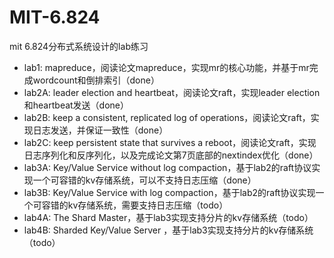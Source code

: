 # MIT-6.824
mit 6.824分布式系统设计的lab练习

- lab1: mapreduce，阅读论文mapreduce，实现mr的核心功能，并基于mr完成wordcount和倒排索引（done）
- lab2A: leader election and heartbeat，阅读论文raft，实现leader election和heartbeat发送（done）
- lab2B: keep a consistent, replicated log of operations，阅读论文raft，实现日志发送，并保证一致性（done）
- lab2C: keep persistent state that survives a reboot，阅读论文raft，实现日志序列化和反序列化，以及完成论文第7页底部的nextindex优化（done）
- lab3A: Key/Value Service without log compaction，基于lab2的raft协议实现一个可容错的kv存储系统，可以不支持日志压缩（done）
- lab3B: Key/Value Service with log compaction，基于lab2的raft协议实现一个可容错的kv存储系统，需要支持日志压缩（todo）
- lab4A: The Shard Master，基于lab3实现支持分片的kv存储系统（todo）
- lab4B: Sharded Key/Value Server ，基于lab3实现支持分片的kv存储系统（todo）
